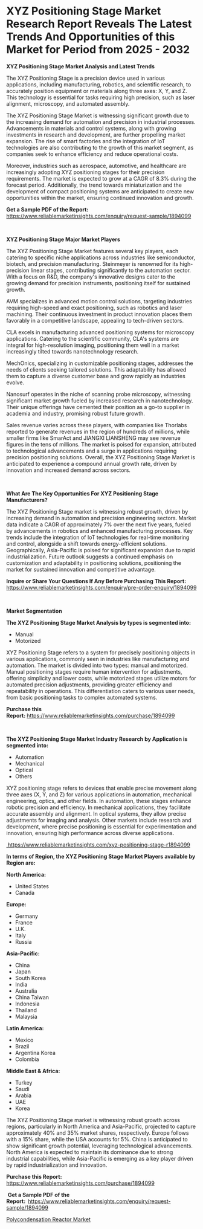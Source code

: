 <p><h1>XYZ Positioning Stage Market Research Report Reveals The Latest Trends And Opportunities of this Market for Period from 2025 - 2032</h1></p><p><strong>XYZ Positioning Stage Market Analysis and Latest Trends</strong></p>
<p><p>The XYZ Positioning Stage is a precision device used in various applications, including manufacturing, robotics, and scientific research, to accurately position equipment or materials along three axes: X, Y, and Z. This technology is essential for tasks requiring high precision, such as laser alignment, microscopy, and automated assembly. </p><p>The XYZ Positioning Stage Market is witnessing significant growth due to the increasing demand for automation and precision in industrial processes. Advancements in materials and control systems, along with growing investments in research and development, are further propelling market expansion. The rise of smart factories and the integration of IoT technologies are also contributing to the growth of this market segment, as companies seek to enhance efficiency and reduce operational costs.</p><p>Moreover, industries such as aerospace, automotive, and healthcare are increasingly adopting XYZ positioning stages for their precision requirements. The market is expected to grow at a CAGR of 8.3% during the forecast period. Additionally, the trend towards miniaturization and the development of compact positioning systems are anticipated to create new opportunities within the market, ensuring continued innovation and growth.</p></p>
<p><strong>Get a Sample PDF of the Report:&nbsp;</strong> <a href="https://www.reliablemarketinsights.com/enquiry/request-sample/1894099?utm_campaign=2631&utm_medium=2&utm_source=Github&utm_content=ia&utm_term=23022025&utm_id=xyz-positioning-stage">https://www.reliablemarketinsights.com/enquiry/request-sample/1894099</a></p>
<p>&nbsp;</p>
<p><strong>XYZ Positioning Stage Major Market Players</strong></p>
<p><p>The XYZ Positioning Stage Market features several key players, each catering to specific niche applications across industries like semiconductor, biotech, and precision manufacturing. Steinmeyer is renowned for its high-precision linear stages, contributing significantly to the automation sector. With a focus on R&D, the company's innovative designs cater to the growing demand for precision instruments, positioning itself for sustained growth.</p><p>AVM specializes in advanced motion control solutions, targeting industries requiring high-speed and exact positioning, such as robotics and laser machining. Their continuous investment in product innovation places them favorably in a competitive landscape, appealing to tech-driven sectors.</p><p>CLA excels in manufacturing advanced positioning systems for microscopy applications. Catering to the scientific community, CLA's systems are integral for high-resolution imaging, positioning them well in a market increasingly tilted towards nanotechnology research.</p><p>MechOnics, specializing in customizable positioning stages, addresses the needs of clients seeking tailored solutions. This adaptability has allowed them to capture a diverse customer base and grow rapidly as industries evolve.</p><p>Nanosurf operates in the niche of scanning probe microscopy, witnessing significant market growth fueled by increased research in nanotechnology. Their unique offerings have cemented their position as a go-to supplier in academia and industry, promising robust future growth.</p><p>Sales revenue varies across these players, with companies like Thorlabs reported to generate revenues in the region of hundreds of millions, while smaller firms like SmarAct and JIANGXI LIANSHENG may see revenue figures in the tens of millions. The market is poised for expansion, attributed to technological advancements and a surge in applications requiring precision positioning solutions. Overall, the XYZ Positioning Stage Market is anticipated to experience a compound annual growth rate, driven by innovation and increased demand across sectors.</p></p>
<p>&nbsp;</p>
<p><strong>What Are The Key Opportunities For XYZ Positioning Stage Manufacturers?</strong></p>
<p><p>The XYZ Positioning Stage market is witnessing robust growth, driven by increasing demand in automation and precision engineering sectors. Market data indicate a CAGR of approximately 7% over the next five years, fueled by advancements in robotics and enhanced manufacturing processes. Key trends include the integration of IoT technologies for real-time monitoring and control, alongside a shift towards energy-efficient solutions. Geographically, Asia-Pacific is poised for significant expansion due to rapid industrialization. Future outlook suggests a continued emphasis on customization and adaptability in positioning solutions, positioning the market for sustained innovation and competitive advantage.</p></p>
<p><strong>Inquire or Share Your Questions If Any Before Purchasing This Report:</strong> <a href="https://www.reliablemarketinsights.com/enquiry/pre-order-enquiry/1894099?utm_campaign=2631&utm_medium=2&utm_source=Github&utm_content=ia&utm_term=23022025&utm_id=xyz-positioning-stage">https://www.reliablemarketinsights.com/enquiry/pre-order-enquiry/1894099</a></p>
<p>&nbsp;</p>
<p><strong>Market Segmentation</strong></p>
<p><strong>The XYZ Positioning Stage Market Analysis by types is segmented into:</strong></p>
<p><ul><li>Manual</li><li>Motorized</li></ul></p>
<p><p>XYZ Positioning Stage refers to a system for precisely positioning objects in various applications, commonly seen in industries like manufacturing and automation. The market is divided into two types: manual and motorized. Manual positioning stages require human intervention for adjustments, offering simplicity and lower costs, while motorized stages utilize motors for automated precision adjustments, providing greater efficiency and repeatability in operations. This differentiation caters to various user needs, from basic positioning tasks to complex automated systems.</p></p>
<p><strong>Purchase this Report:&nbsp;</strong><a href="https://www.reliablemarketinsights.com/purchase/1894099?utm_campaign=2631&utm_medium=2&utm_source=Github&utm_content=ia&utm_term=23022025&utm_id=xyz-positioning-stage">https://www.reliablemarketinsights.com/purchase/1894099</a></p>
<p>&nbsp;</p>
<p><strong>The XYZ Positioning Stage Market Industry Research by Application is segmented into:</strong></p>
<p><ul><li>Automation</li><li>Mechanical</li><li>Optical</li><li>Others</li></ul></p>
<p><p>XYZ positioning stage refers to devices that enable precise movement along three axes (X, Y, and Z) for various applications in automation, mechanical engineering, optics, and other fields. In automation, these stages enhance robotic precision and efficiency. In mechanical applications, they facilitate accurate assembly and alignment. In optical systems, they allow precise adjustments for imaging and analysis. Other markets include research and development, where precise positioning is essential for experimentation and innovation, ensuring high performance across diverse applications.</p></p>
<p><a href="https://www.reliablemarketinsights.com/xyz-positioning-stage-r1894099?utm_campaign=2631&utm_medium=2&utm_source=Github&utm_content=ia&utm_term=23022025&utm_id=xyz-positioning-stage">&nbsp;https://www.reliablemarketinsights.com/xyz-positioning-stage-r1894099</a></p>
<p><strong>In terms of Region, the XYZ Positioning Stage Market Players available by Region are:</strong></p>
<p>
    <p> <strong> North America: </strong>
        <ul>
            <li>United States</li>
            <li>Canada</li>
        </ul>
        </p> 
    <p> <strong> Europe: </strong>
        <ul>
            <li>Germany</li>
            <li>France</li>
            <li>U.K.</li>
            <li>Italy</li>
            <li>Russia</li>
        </ul>
        </p> 
    <p> <strong> Asia-Pacific: </strong>
        <ul>
            <li>China</li>
            <li>Japan</li>
            <li>South Korea</li>
            <li>India</li>
            <li>Australia</li>
            <li>China Taiwan</li>
            <li>Indonesia</li>
            <li>Thailand</li>
            <li>Malaysia</li>
        </ul>
        </p> 
    <p> <strong> Latin America: </strong>
        <ul>
            <li>Mexico</li>
            <li>Brazil</li>
            <li>Argentina Korea</li>
            <li>Colombia</li>
        </ul>
        </p> 
    <p> <strong> Middle East & Africa: </strong>
        <ul>
            <li>Turkey</li>
            <li>Saudi</li>
            <li>Arabia</li>
            <li>UAE</li>
            <li>Korea</li>
        </ul>
    </p>
    </p>
<p><p>The XYZ Positioning Stage market is witnessing robust growth across regions, particularly in North America and Asia-Pacific, projected to capture approximately 40% and 35% market shares, respectively. Europe follows with a 15% share, while the USA accounts for 5%. China is anticipated to show significant growth potential, leveraging technological advancements. North America is expected to maintain its dominance due to strong industrial capabilities, while Asia-Pacific is emerging as a key player driven by rapid industrialization and innovation.</p></p>
<p><strong>Purchase this Report: </strong><a href="https://www.reliablemarketinsights.com/purchase/1894099?utm_campaign=2631&utm_medium=2&utm_source=Github&utm_content=ia&utm_term=23022025&utm_id=xyz-positioning-stage">https://www.reliablemarketinsights.com/purchase/1894099</a></p>
<p>&nbsp;<strong>Get a Sample PDF of the Report:&nbsp;&nbsp;</strong><a href="https://www.reliablemarketinsights.com/enquiry/request-sample/1894099?utm_campaign=2631&utm_medium=2&utm_source=Github&utm_content=ia&utm_term=23022025&utm_id=xyz-positioning-stage">https://www.reliablemarketinsights.com/enquiry/request-sample/1894099</a></p>
<p><strong></strong></p>
<p><p><a href="https://github.com/boisetwa16/Market-Research-Report-List-1/blob/main/polycondensation-reactor-market.md?utm_campaign=2631&utm_medium=2&utm_source=Github&utm_content=ia&utm_term=23022025&utm_id=xyz-positioning-stage">Polycondensation Reactor Market</a></p></p>